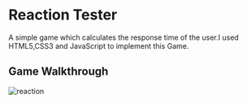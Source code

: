 # Reaction Tester
A simple game which calculates the response time of the user.I used HTML5,CSS3 and JavaScript to implement this Game.

## Game Walkthrough
![reaction](https://user-images.githubusercontent.com/48667844/55334141-521e2880-54b6-11e9-9fb1-b35f63ab4966.gif)



